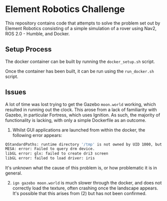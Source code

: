 # Element Robotics Challenge

This repository contains code that attempts to solve the problem set out by Element Robotics
consisting of a simple simulation of a rover using Nav2, ROS 2.0 - Humble, and Docker.

## Setup Process
The docker container can be built by running the `docker_setup.sh` script.  
  
Once the container has been built, it can be run using the `run_docker.sh` script.


## Issues
A lot of time was lost trying to get the Gazebo `moon.world` working, which resulted in running out the clock. This arose from a lack of familiarity with Gazebo, in particular Fortress, which uses Ignition. As such, the majority of functionality is lacking, with only a simple Dockerfile as an outcome.   

1) Whilst GUI applications are launched from within the docker, the following error appears:
```bash
QStandardPaths: runtime directory '/tmp' is not owned by UID 1000, but a directory permissions 0777 owned by UID 0 GID 0
MESA: error: Failed to query drm device.
libGL error: glx: failed to create dri3 screen
libGL error: failed to load driver: iris
```
It's unknown what the cause of this problem is, or how problematic it is in general.

2) `ign gazebo moon.world` is much slower through the docker, and does not correctly load the texture, often crashing once the landscape appears. It's possible that this arises from (2) but has not been confirmed.
